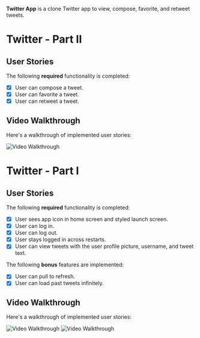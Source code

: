 **Twitter App** is a clone Twitter app to view, compose, favorite, and retweet tweets.

# Twitter - Part II

## User Stories

The following **required** functionality is completed:

- [x] User can compose a tweet. 
- [x] User can favorite a tweet. 
- [x] User can retweet a tweet. 

## Video Walkthrough

Here's a walkthrough of implemented user stories:

<img src='https://media.giphy.com/media/LHVfmrp3HfB38u2RyL/giphy.gif' title='Video Walkthrough' width='' alt='Video Walkthrough' />


# Twitter - Part I

## User Stories

The following **required** functionality is completed:

- [x] User sees app icon in home screen and styled launch screen. 
- [x] User can log in.
- [x] User can log out.
- [x] User stays logged in across restarts.
- [x] User can view tweets with the user profile picture, username, and tweet text.

The following **bonus** features are implemented:

- [x] User can pull to refresh.
- [x] User can load past tweets infinitely.

## Video Walkthrough

Here's a walkthrough of implemented user stories:


<img src='https://media.giphy.com/media/Pdvjitb8DhhZ2Lt7D9/giphy.gif' title='Video Walkthrough' width='' alt='Video Walkthrough' />
<img src='https://media.giphy.com/media/nFkpHSnEjkjyPCOKtb/giphy.gif' title='Video Walkthrough' width='' alt='Video Walkthrough' />
